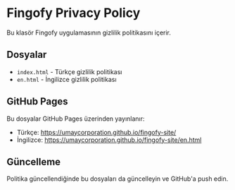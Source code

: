 # Fingofy Privacy Policy

Bu klasör Fingofy uygulamasının gizlilik politikasını içerir.

## Dosyalar

- `index.html` - Türkçe gizlilik politikası
- `en.html` - İngilizce gizlilik politikası

## GitHub Pages

Bu dosyalar GitHub Pages üzerinden yayınlanır:
- Türkçe: https://umaycorporation.github.io/fingofy-site/
- İngilizce: https://umaycorporation.github.io/fingofy-site/en.html

## Güncelleme

Politika güncellendiğinde bu dosyaları da güncelleyin ve GitHub'a push edin.
